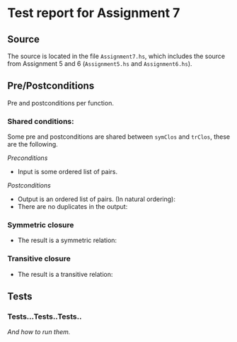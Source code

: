 # Test report for Assignment 7

## Source
The source is located in the file `Assignment7.hs`, which includes the source from Assignment 5 and 6 (`Assignment5.hs` and `Assignment6.hs`).

## Pre/Postconditions
Pre and postconditions per function.

### Shared conditions:
Some pre and postconditions are shared between `symClos` and `trClos`, these are the following.

*Preconditions*
- Input is some ordered list of pairs.

*Postconditions*
- Output is an ordered list of pairs. (In natural ordering):
- There are no duplicates in the output:

### Symmetric closure
- The result is a symmetric relation: 

### Transitive closure
- The result is a transitive relation:

## Tests

### Tests...Tests..Tests..
_And how to run them._
